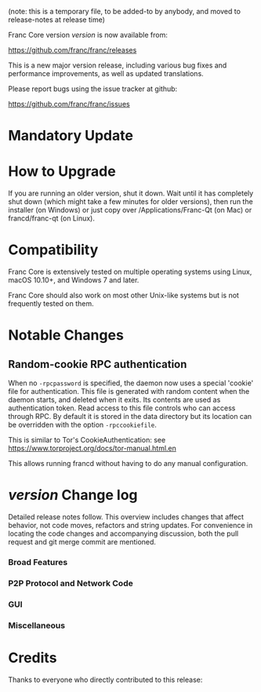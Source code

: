 (note: this is a temporary file, to be added-to by anybody, and moved to release-notes at release time)

Franc Core version *version* is now available from:

  <https://github.com/franc/franc/releases>

This is a new major version release, including various bug fixes and
performance improvements, as well as updated translations.

Please report bugs using the issue tracker at github:

  <https://github.com/franc/franc/issues>

Mandatory Update
==============


How to Upgrade
==============

If you are running an older version, shut it down. Wait until it has completely shut down (which might take a few minutes for older versions), then run the installer (on Windows) or just copy over /Applications/Franc-Qt (on Mac) or francd/franc-qt (on Linux).

Compatibility
==============

Franc Core is extensively tested on multiple operating systems using
Linux, macOS 10.10+, and Windows 7 and later.

Franc Core should also work on most other Unix-like systems but is not
frequently tested on them.

Notable Changes
===============

Random-cookie RPC authentication
---------------------------------

When no `-rpcpassword` is specified, the daemon now uses a special 'cookie'
file for authentication. This file is generated with random content when the
daemon starts, and deleted when it exits. Its contents are used as
authentication token. Read access to this file controls who can access through
RPC. By default it is stored in the data directory but its location can be
overridden with the option `-rpccookiefile`.

This is similar to Tor's CookieAuthentication: see
https://www.torproject.org/docs/tor-manual.html.en

This allows running francd without having to do any manual configuration.


*version* Change log
=================

Detailed release notes follow. This overview includes changes that affect
behavior, not code moves, refactors and string updates. For convenience in locating
the code changes and accompanying discussion, both the pull request and
git merge commit are mentioned.

### Broad Features
### P2P Protocol and Network Code
### GUI
### Miscellaneous

Credits
=======

Thanks to everyone who directly contributed to this release:

